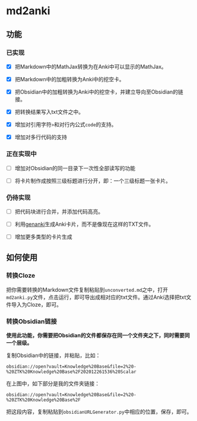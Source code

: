 # md2anki

## 功能

### 已实现

- [x] 把Markdown中的MathJax转换为在Anki中可以显示的MathJax。

- [x] 把Markdown中的加粗转换为Anki中的挖空卡。

- [x] 把Obsidian中的加粗转换为Anki中的挖空卡，并建立导向至Obsidian的链接。

- [x] 把转换结果写入txt文件之中。

- [x] 增加对引用字符`>`和对行内公式`code`的支持。

- [x] 增加对多行代码的支持

### 正在实现中

- [ ] 增加对Obsidian的同一目录下一次性全部读写的功能

- [ ] 将卡片制作成按照三级标题进行分开，即：一个三级标题一张卡片。

### 仍待实现

- [ ] 把代码块进行合并，并添加代码高亮。

- [ ] 利用[genanki](https://github.com/kerrickstaley/genanki/blob/master/LICENSE.txt)生成Anki卡片，而不是像现在这样的TXT文件。

- [ ] 增加更多类型的卡片生成

## 如何使用

### 转换Cloze

把你需要转换的Markdown文件复制粘贴到`unconverted.md`之中，打开`md2anki.py`文件，点击运行，即可导出成相对应的txt文件。通过Anki选择把txt文件导入为Cloze，即可。

### 转换Obsidian链接

**使用此功能，你需要把Obsidian的文件都保存在同一个文件夹之下，同时需要同一个层级。**

复制Obsidian中的链接，并粘贴，比如：

`obsidian://open?vault=Knowledge%20Base&file=2%20-%20ZTK%20Knowledge%20Base%2F202012261536%20Scalar`

在上图中，如下部分是我的文件夹链接：

`obsidian://open?vault=Knowledge%20Base&file=2%20-%20ZTK%20Knowledge%20Base%2F`

把这段内容，复制粘贴到`obsidianURLGenerator.py`中相应的位置，保存，即可。